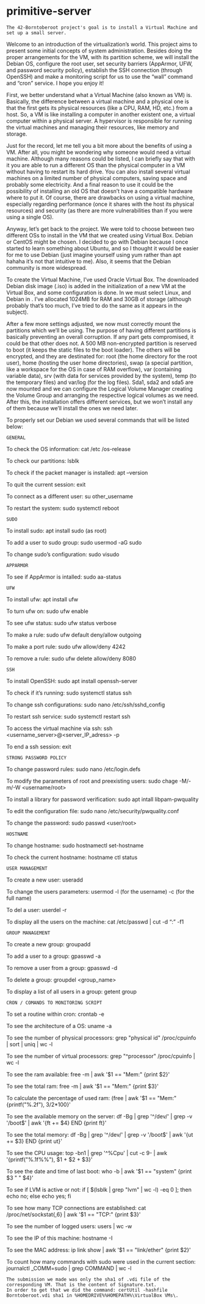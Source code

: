 # primitive-server

	The 42-Borntoberoot project's goal is to install a Virtual Machine and set up a small server.

Welcome to an introduction of the virtualization’s world. This project aims to present some initial concepts of system administration. Besides doing the proper arrangements for the VM, with its partition scheme, we will install the Debian OS, configure the root user, set security barriers (AppArmor, UFW, and password security policy), establish the SSH connection (through OpenSSH) and make a monitoring script for us to use the “wall” command and “cron” service. I hope you enjoy it!
		
First, we better understand what a Virtual Machine (also known as VM) is. Basically, the difference between a virtual machine and a physical one is that the first gets its physical resources (like a CPU, RAM, HD, etc.) from a host. So, a VM is like installing a computer in another existent one, a virtual computer within a physical server. A hypervisor is responsible for running the virtual machines and managing their resources, like memory and storage.

Just for the record, let me tell you a bit more about the benefits of using a VM. After all, you might be wondering why someone would need a virtual machine. Although many reasons could be listed, I can briefly say that with it you are able to run a different OS than the physical computer in a VM without having to restart its hard drive. You can also install several virtual machines on a limited number of physical computers, saving space and probably some electricity. And a final reason to use it could be the possibility of installing an old OS that doesn’t have a compatible hardware where to put it. Of course, there are drawbacks on using a virtual machine, especially regarding performance (once it shares with the host its physical resources) and security (as there are more vulnerabilities than if you were using a single OS).
		
Anyway, let’s get back to the project. We were told to choose between two different OSs to install in the VM that we created using Virtual Box. Debian or CentOS might be chosen. I decided to go with Debian because I once started to learn something about Ubuntu, and so I thought it would be easier for me to use Debian (just imagine yourself using yum rather than apt hahaha it’s not that intuitive to me). Also, it seems that the Debian community is more widespread.
	
To create the Virtual Machine, I’ve used Oracle Virtual Box. The downloaded Debian disk image (.iso) is added in the initialization of a new VM at the Virtual Box, and some configuration is done. In <type> we must select Linux, and Debian in <version>. I’ve allocated 1024MB for RAM and 30GB of storage (although probably that’s too much, I’ve tried to do the same as it appears in the subject).
	
After a few more settings adjusted, we now must correctly mount the partitions which we’ll be using. The purpose of having different partitions is basically preventing an overall corruption. If any part gets compromised, it could be that other does not. A 500 MB non-encrypted partition is reserved to boot (it keeps the static files to the boot loader). The others will be encrypted, and they are destinated for: root (the home directory for the root user), home (hosting the user home directories), swap (a special partition, like a workspace for the OS in case of RAM overflow), var (containing variable data), srv (with data for services provided by the system), temp (to the temporary files) and var/log (for the log files). Sda1, sda2 and sda5 are now mounted and we can configure the Logical Volume Manager creating the Volume Group and arranging the respective logical volumes as we need.  After this, the installation offers different services, but we won’t install any of them because we’ll install the ones we need later.

To properly set our Debian we used several commands that will be listed below:

	GENERAL
	
To check the OS information: cat /etc /os-release
	
To check our partitions: lsblk
	
To check if the packet manager is installed: apt –version
	
To quit the current session: exit
	
To connect as a different user: su other_username
	
To restart the system: sudo systemctl reboot

	SUDO

To install sudo: apt install sudo (as root)
	
To add a user to sudo group: sudo usermod -aG sudo <username>
	
To change sudo’s configuration: sudo visudo
	

	APPARMOR
	
To see if AppArmor is intalled: sudo aa-status
	

	UFW
	
To install ufw: apt install ufw
	
To turn ufw on: sudo ufw enable
	
To see ufw status: sudo ufw status verbose
	
To make a rule: sudo ufw default deny/allow outgoing
	
To make a port rule: sudo ufw allow/deny 4242
	
To remove a rule: sudo ufw delete allow/deny 8080
	

	SSH
	
To install OpenSSH: sudo apt install openssh-server
	
To check if it’s running: sudo systemctl status ssh
	
To change ssh configurations: sudo nano /etc/ssh/sshd_config
	
To restart ssh service: sudo systemctl restart ssh
	
To access the virtual machine via ssh: ssh <username_server>@<server_IP_adress> -p <ssh-port>
	
To end a ssh session: exit
	

	STRONG PASSWORD POLICY
	
To change password rules: sudo nano /etc/login.defs
	
To modify the parameters of root and preexisting users: sudo chage -M/-m/-W <username/root>
	
To install a library for password verification: sudo apt intall libpam-pwquality
	
To edit the configuration file: sudo nano /etc/security/pwquality.conf
	
To change the password: sudo passwd <user/root>

	
	HOSTNAME
	
To change hostname: sudo hostnamectl set-hostname <newhostname>
	
To check the current hostname: hostname ctl status
	
	
	USER MANAGEMENT
	
To create a new user: useradd <username>
	
To change the users parameters: usermod -l (for the username) -c (for the full name)
	
To del a user: userdel -r <username>
	
To display all the users on the machine: cat /etc/passwd | cut -d “:” -f1
	

	
	GROUP MANAGEMENT
	
To create a new group: groupadd <groupname>
	
To add a user to a group: gpasswd -a <username>
	
To remove a user from a group: gpasswd -d <username>
	
To delete a group: groupdel <group_name>
	
To display a list of all users in a group: getent group <groupname>
	

	
	CRON / COMANDS TO MONITORING SCRIPT
	
To set a routine within cron: crontab -e
	
To see the architecture of a OS: uname -a
	
To see the number of physical processors: grep "physical id" /proc/cpuinfo | sort | uniq | wc -l
	
To see the number of virtual processors: grep "^processor" /proc/cpuinfo | wc -l
	
To see the ram available: free -m | awk '$1 == "Mem:" {print $2}'
	
To see the total ram: free -m | awk '$1 == "Mem:" {print $3}'
	
To calculate the percentage of used ram: (free | awk '$1 == "Mem:" {printf("%.2f"), $3/$2*100}'
	
To see the available memory on the server: df -Bg | grep '^/dev/' | grep -v '/boot$' | awk '{ft += $4} END {print ft}'
	
To see the total memory: df -Bg | grep '^/dev/' | grep -v '/boot$' | awk '{ut += $3} END {print ut}'
	
To see the CPU usage: top -bn1 | grep '^%Cpu' | cut -c 9- | awk '{printf("%.1f%%"), $1 + $2 + $3}'
	
To see the date and time of last boot: who -b | awk '$1 == "system" {print $3 " " $4}'
	
To see if LVM is active or not:  if [ $(lsblk | grep "lvm" | wc -l) -eq 0 ]; then echo no; else echo yes; fi
	
To see how many TCP connections are established: cat /proc/net/sockstat{,6} | awk '$1 == "TCP:" {print $3}'
	
To see the number of logged users: users | wc -w
	
To see the IP of this machine: hostname -I
	
To see the MAC address: ip link show | awk '$1 == "link/ether" {print $2}'
	
To count how many commands with sudo were used in the current section: journalctl _COMM=sudo | grep COMMAND | wc -l
	
	The submission we made was only the sha1 of .vdi file of the corresponding VM. That is the content of Signature.txt.
	In order to get that we did the command: certUtil -hashfile Borntoberoot.vdi sha1 in %HOMEDRIVE%%HOMEPATH%\VirtualBox VMs\.
